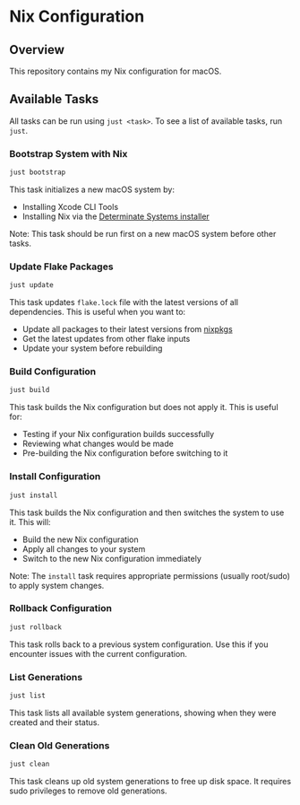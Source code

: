 # Nix Configuration

## Overview

This repository contains my Nix configuration for macOS.

## Available Tasks

All tasks can be run using `just <task>`. To see a list of available tasks, run `just`.

### Bootstrap System with Nix

```sh
just bootstrap
```

This task initializes a new macOS system by:

- Installing Xcode CLI Tools
- Installing Nix via the [Determinate Systems installer](https://determinate.systems/nix-installer/)

Note: This task should be run first on a new macOS system before other tasks.

### Update Flake Packages

```sh
just update
```

This task updates `flake.lock` file with the latest versions of all dependencies. This is useful when you want to:

- Update all packages to their latest versions from [nixpkgs](https://search.nixos.org/packages)
- Get the latest updates from other flake inputs
- Update your system before rebuilding

### Build Configuration

```sh
just build
```

This task builds the Nix configuration but does not apply it. This is useful for:

- Testing if your Nix configuration builds successfully
- Reviewing what changes would be made
- Pre-building the Nix configuration before switching to it

### Install Configuration

```sh
just install
```

This task builds the Nix configuration and then switches the system to use it. This will:

- Build the new Nix configuration
- Apply all changes to your system
- Switch to the new Nix configuration immediately

Note: The `install` task requires appropriate permissions (usually root/sudo) to apply system changes.

### Rollback Configuration

```sh
just rollback
```

This task rolls back to a previous system configuration. Use this if you encounter issues with the current configuration.

### List Generations

```sh
just list
```

This task lists all available system generations, showing when they were created and their status.

### Clean Old Generations

```sh
just clean
```

This task cleans up old system generations to free up disk space. It requires sudo privileges to remove old generations.
